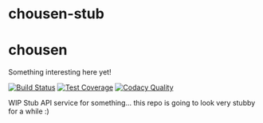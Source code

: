 # chousen-stub

# chousen

Something interesting here yet!

[![Build Status](https://travis-ci.org/RawToast/chousen.svg?branch=master)](https://travis-ci.org/RawToast/chousen) 
[![Test Coverage](https://coveralls.io/repos/github/RawToast/chousen/badge.svg?branch=master)](https://coveralls.io/github/RawToast/chousen)
[![Codacy Quality](https://api.codacy.com/project/badge/grade/cfd1ba4541f043919f5960dcce048600)](https://www.codacy.com/app/RawToast/chousen)

WIP Stub API service for something... this repo is going to look very stubby for a while :)

